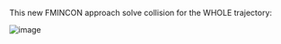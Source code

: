 This new FMINCON approach solve collision for the WHOLE trajectory:

![image](https://github.com/user-attachments/assets/3b7d2871-847c-4ceb-bde0-322d7280fb0e)
